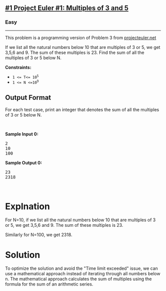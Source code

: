 <h2><a href="https://www.hackerrank.com/contests/projecteuler/challenges/euler001/problem">#1 Project Euler #1: Multiples of 3 and 5</a>
</h2><h3>Easy</h3><hr>
<p>This problem is a programming version of Problem 3 from <a href="https://projecteuler.net/">projecteuler.net</a></p>

<p>If we list all the natural numbers below 10 that are multiples of 3 or 5, we get 3,5,6 and 9. The sum of these multiples is 23. Find the sum of all the multiples of 3 or 5 below N.</p>

<p><strong>Constraints:</strong></p>

<ul>
	<li><code>1 &lt;= T&lt;= 10<sup>5</sup></code></li>
	<li><code>1&nbsp;&lt;= N&nbsp;&lt;=10<sup>9</sup></code></li>
</ul>

<h2> Output Format</h2>
<p>For each test case, print an integer that denotes the sum of all the multiples of 3 or 5 below N.</p>
<p>&nbsp;</p>
<p><strong class="example">Sample Input 0:</strong></p>
<pre>
2
10
100
</pre>
<p><strong class="example">Sample Output 0:</strong></p>
<pre>
23
2318
</pre>
<p>&nbsp;</p>

<h1>Explnation</h1>
<p>For N=10, if we list all the natural numbers below 10 that are multiples of 3 or 5, we get 3,5,6 and 9. The sum of these multiples is 23.

Similarly for N=100, we get 2318.</p>


<h1>Solution</h1>
<p>To optimize the solution and avoid the "Time limit exceeded" issue, we can use a mathematical approach instead of iterating through all numbers below n. The mathematical approach calculates the sum of multiples using the formula for the sum of an arithmetic series.</p>
